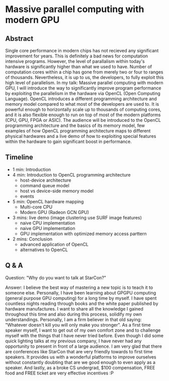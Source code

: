 # Massive parallel computing with modern GPU


## Abstract

Single core performance in modern chips has not recieved any significant improvement for years. This is definitely a bad news for computation intensive programs. However, the level of parallalism within today's hardware is significantly higher than what we used to have. Number of computation cores within a chip has gone from merely two or four to ranges of thousands. Nevertheless, it is up to us, the developers, to fully exploit this high level of parallelism. In my talk: Massive parallel computing with modern GPU, I will introduce the way to significantly improve program performance by exploiting the parallelism in the hardware via OpenCL (Open Computing Language). OpenCL introduces a different programming architecture and memory model compared to what most of the developers are used to. It is powerful enough to horizontally scale up to thousands of computing cores, and it is also flexible enough to run on top of most of the modern platforms (CPU, GPU, FPGA or ASIC). The audience will be introduced to the OpenCL programming architecture and the basics of its memory model, few examples of how OpenCL programming architecture maps to different physical hardwares and a live demo of how to exploiting special features within the hardware to gain significant boost in performance.

## Timeline

* 1 min: Introduction
* 4 min: Introduction to OpenCL programming architecture
    * host-device architecture
    * command queue model
    * host vs device-side memory model
    * events
* 5 min: OpenCL hardware mapping
    * Multi-core CPU
    * Modern GPU (Radeon GCN GPU)
* 3 mins: live demo (image clustering use SURF image features)
    * naive CPU implementation
    * naive GPU implementation
    * GPU implementation with optimized memory access parttern
* 2 mins: Conclusion
    * advanced application of OpenCL
    * alternatives to OpenCL

## Q & A

Question: "Why do you want to talk at StarCon?"

Answer:
I believe the best way of mastering a new topic is to teach it to someone else. Personally, I have been learning about GPGPU computing (general purpose GPU computing) for a long time by myself. I have spent countless nights reading through books and the white paper published by hardware manufactures. I want to share all the knowledge I gained throughout this time and also during this process, solidify my own understandings.
Personally, I am a firm believer in that old saying: "Whatever doesn't kill you will only make you stronger". As a first time speaker myself, I want to get out of my own comfort zone and to challenge myself with the things that I have never tried before. Even though I did some quick lighting talks at my previous company, I have never had any opportunity to present in front of a large audience. I am very glad that there are conferences like StarCon that are very friendly towards to first time speakers. It provides us with a wonderful platforms to improve ourselves without constantly doubting that are we good enough to even apply as a speaker.
And lastly, as a broke CS undergrad, $100 compensation, FREE food and FREE ticket are very effective incentives :P
